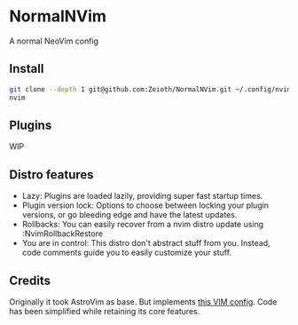 # NormalNVim
A normal NeoVim config

## Install

```sh
git clone --depth 1 git@github.com:Zeioth/NormalNVim.git ~/.config/nvim
nvim
```

## Plugins

WIP

## Distro features

* Lazy: Plugins are loaded lazily, providing super fast startup times.
* Plugin version lock: Options to choose between locking your plugin versions, or go bleeding edge and have the latest updates.
* Rollbacks: You can easily recover from a nvim distro update using :NvimRollbackRestore
* You are in control: This distro don't abstract stuff from you. Instead, code comments guide you to easily customize your stuff.

## Credits
Originally it took AstroVim as base. But implements [this VIM config](https://github.com/Zeioth/vim-zeioth-config). Code has been simplified while retaining its core features.
